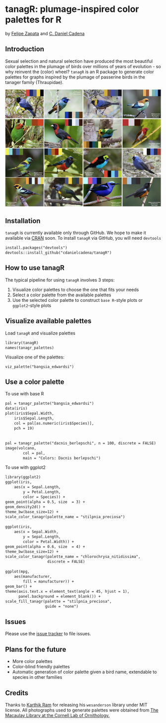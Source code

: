 # tanagR: plumage-inspired color palettes for R

by [Felipe Zapata](https://github.com/zapataf) and [C. Daniel Cadena](https://github.com/cdanielcadena)

## Introduction

Sexual selection and natural selection have produced the most beautiful color palettes in the plumage of birds over millions of years of evolution - so why reinvent the (color) wheel? `tanagR` is an R package to generate color palettes for graphs inspired by the plumage of passerine birds in the tanager family (Thraupidae).

![](images_gh/tanagR.jpg)

## Installation

`tanagR` is currently available only through GitHub. We hope to make it available via [CRAN](https://cran.r-project.org/web/packages/available_packages_by_name.html) soon. To install `tanagR` via GitHub, you will need `devtools`


	install.packages("devtools")
	devtools::install_github("cdanielcadena/tanagR")

## How to use tanagR

The typical pipeline for using `tanagR` involves 3 steps:

1. Visualize color palettes to choose the one that fits your needs
2. Select a color palette from the available palettes
3. Use the selected color palette to construct `base R`-style plots or `ggplot2`-style plots

## Visualize available palettes

Load `tanagR` and visualize palettes


	library(tanagR)
	names(tanagr_palettes)


Visualize one of the palettes:


	viz_palette("bangsia_edwardsi")

## Use a color palette

To use with base R

	pal = tanagr_palette("bangsia_edwardsi")
	data(iris)
	plot(iris$Sepal.Width,
		iris$Sepal.Length,
		col = pal[as.numeric(iris$Species)],
		pch = 19)


	pal = tanagr_palette("dacnis_berlepschi", n = 100, discrete = FALSE)
	image(volcano,
			col = pal,
			main = "Colors: Dacnis berlepschi")

To use with ggplot2

	library(ggplot2)
	ggplot(iris, 
		aes(x = Sepal.Length, 
		    y = Petal.Length, 
		    color = Species)) + 
	geom_point(alpha = 0.5, size  = 3) + 
	geom_density2d() + 
	theme_bw(base_size=12) + 
	scale_color_tanagr(palette_name = "stilpnia_preciosa")

	ggplot(iris, 
		aes(x = Sepal.Width, 
		    y = Sepal.Length, 
		    color = Petal.Width)) + 
	geom_point(alpha = 0.6, size  = 4) +  
	theme_bw(base_size=12) + 
	scale_color_tanagr(palette_name = "chlorochrysa_nitidissima", 
	                   discrete = FALSE)

	ggplot(mpg, 
		aes(manufacturer, 
		    fill = manufacturer)) + 
	geom_bar() + 
	theme(axis.text.x = element_text(angle = 45, hjust = 1), 
	      panel.background = element_blank()) + 
	scale_fill_tanagr(palette = "stilpnia_preciosa", 
	                  guide = "none")


## Issues

Please use the [issue tracker](https://github.com/cdanielcadena/tanagR/issues) to file issues.

## Plans for the future

* More color palettes
* Color-blind friendly palettes
* Automatic generation of color palette given a bird name, extendable to species in other families

## Credits

Thanks to [Karthik Ram](https://github.com/karthik) for releasing his `wesanderson` library under MIT license.
All photographs used to generate palettes were obtained from [The Macaulay Library at the Cornell Lab of Ornithology.](https://www.macaulaylibrary.org)

